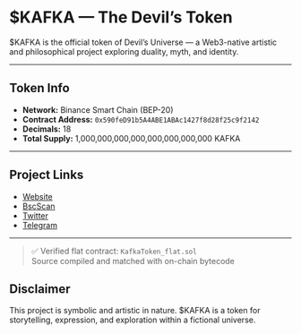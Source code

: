 # $KAFKA — The Devil’s Token

$KAFKA is the official token of Devil’s Universe — a Web3-native artistic and philosophical project exploring duality, myth, and identity.

---

## Token Info

- **Network:** Binance Smart Chain (BEP-20)
- **Contract Address:** `0x590feD91b5A4ABE1ABAc1427f8d28f25c9f2142`
- **Decimals:** 18  
- **Total Supply:** 1,000,000,000,000,000,000,000,000 KAFKA

---

## Project Links

- [Website](https://devilsuniverse.com)  
- [BscScan](https://bscscan.com/token/0x590feD91b5A4ABE1ABAc1427f8d28f25c9f2142)  
- [Twitter](https://twitter.com/devils_kafka)  
- [Telegram](https://t.me/devilsuniversecom)

---
> ✅ Verified flat contract: `KafkaToken_flat.sol`  
> Source compiled and matched with on-chain bytecode
## Disclaimer

This project is symbolic and artistic in nature. $KAFKA is a token for storytelling, expression, and exploration within a fictional universe.
